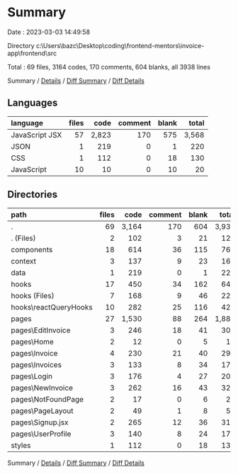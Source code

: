 # Summary

Date : 2023-03-03 14:49:58

Directory c:\\Users\\bazc\\Desktop\\coding\\frontend-mentors\\invoice-app\\frontend\\src

Total : 69 files,  3164 codes, 170 comments, 604 blanks, all 3938 lines

Summary / [Details](details.md) / [Diff Summary](diff.md) / [Diff Details](diff-details.md)

## Languages
| language | files | code | comment | blank | total |
| :--- | ---: | ---: | ---: | ---: | ---: |
| JavaScript JSX | 57 | 2,823 | 170 | 575 | 3,568 |
| JSON | 1 | 219 | 0 | 1 | 220 |
| CSS | 1 | 112 | 0 | 18 | 130 |
| JavaScript | 10 | 10 | 0 | 10 | 20 |

## Directories
| path | files | code | comment | blank | total |
| :--- | ---: | ---: | ---: | ---: | ---: |
| . | 69 | 3,164 | 170 | 604 | 3,938 |
| . (Files) | 2 | 102 | 3 | 21 | 126 |
| components | 18 | 614 | 36 | 115 | 765 |
| context | 3 | 137 | 9 | 23 | 169 |
| data | 1 | 219 | 0 | 1 | 220 |
| hooks | 17 | 450 | 34 | 162 | 646 |
| hooks (Files) | 7 | 168 | 9 | 46 | 223 |
| hooks\\reactQueryHooks | 10 | 282 | 25 | 116 | 423 |
| pages | 27 | 1,530 | 88 | 264 | 1,882 |
| pages\\EditInvoice | 3 | 246 | 18 | 41 | 305 |
| pages\\Home | 2 | 12 | 0 | 5 | 17 |
| pages\\Invoice | 4 | 230 | 21 | 40 | 291 |
| pages\\Invoices | 3 | 133 | 8 | 34 | 175 |
| pages\\Login | 3 | 176 | 4 | 27 | 207 |
| pages\\NewInvoice | 3 | 262 | 16 | 43 | 321 |
| pages\\NotFoundPage | 2 | 17 | 0 | 6 | 23 |
| pages\\PageLayout | 2 | 49 | 1 | 8 | 58 |
| pages\\Signup.jsx | 2 | 265 | 12 | 36 | 313 |
| pages\\UserProfile | 3 | 140 | 8 | 24 | 172 |
| styles | 1 | 112 | 0 | 18 | 130 |

Summary / [Details](details.md) / [Diff Summary](diff.md) / [Diff Details](diff-details.md)